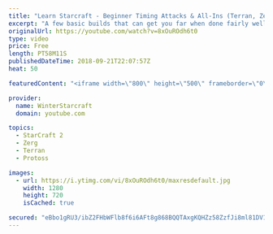 ```yaml
---
title: "Learn Starcraft - Beginner Timing Attacks & All-Ins (Terran, Zerg & Protoss)"
excerpt: "A few basic builds that can get you far when done fairly well. Also important is how not to overextend and lose everything."
originalUrl: https://youtube.com/watch?v=8xOuROdh6t0
type: video
price: Free
length: PT58M11S
publishedDateTime: 2018-09-21T22:07:57Z
heat: 50

featuredContent: "<iframe width=\"800\" height=\"500\" frameborder=\"0\" src=\"https://www.youtube.com/embed/8xOuROdh6t0\" allow=\"accelerometer; autoplay; encrypted-media; gyroscope; picture-in-picture\" allowfullscreen></iframe>"

provider:
  name: WinterStarcraft
  domain: youtube.com

topics:
  - StarCraft 2
  - Zerg
  - Terran
  - Protoss

images:
  - url: https://i.ytimg.com/vi/8xOuROdh6t0/maxresdefault.jpg
    width: 1280
    height: 720
    isCached: true

secured: "eBbo1gRU3/ibZ2FHbWFlb8f6i6AFt8g868BQQTAxgKQHZz58ZzfJi8ml81DV1fxQf2ILwRTSNALjPw4AkDSmLehpPJ03+1lRbr8n6FXz7iWss22+4BEyzk92/fiyh09/B0lqz1CNI2bexUdUDMCqTyext0PY+FOmO8+pI+usVfUho+TUDRUUaV2G7BkWBOwDRFRGRRZFgcq9SO2ixIfZpoVV9FU9i46dMbQvyY9ECA0Q5pivagRssJQUMB6WpJg1N4JWVQLNfe5Ag8vGcUk+hL+6aRJz5VVPj64ma5ZST6HnEk2ay851saMC6xkXv0awS+F8szmMu2IeZCWZaS2MLEFU+Jk4MmO2flsO2NXsMfZGa71z3s4+l78axEXl5LsdEyOlO97hGw1XEMas5iwq0dFJ4s6NhKTiEHlfS/HXMCE=;5rhc9tib8XrwxQln1oHHjQ=="
---
```


